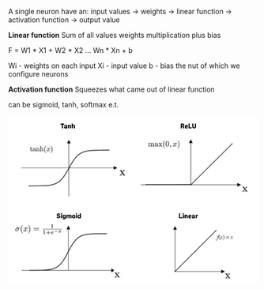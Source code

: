A single neuron have an:
input values -> weights -> linear function -> activation function -> output value

**Linear function**
Sum of all values weights multiplication plus bias

F = W1 * X1 + W2 * X2 ... Wn * Xn + b 

Wi - weights on each input 
Xi - input value
b - bias the nut of which we configure neurons

**Activation function**
Squeezes what came out of linear function

can be sigmoid, tanh, softmax e.t.

![](Pasted%20image%2020240808185618.png)

